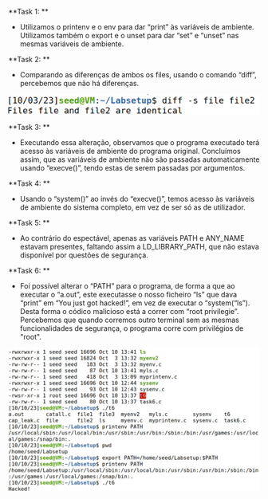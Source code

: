 **Task 1: **
- Utilizamos o printenv e o env para dar “print” às variáveis de ambiente. Utilizamos também o  export e o unset  para dar “set” e “unset” nas mesmas variáveis de ambiente.

**Task 2: **
- Comparando as diferenças de ambos os files, usando o comando “diff”, percebemos que não há diferenças. 

![image 1](docs/images/Imagem1.png)

**Task 3: **
- Executando essa alteração, observamos que o programa executado terá acesso às variáveis de ambiente do programa original. Concluímos assim, que as variáveis de ambiente não são passadas automaticamente usando “execve()”, tendo estas de serem passadas por argumentos.

**Task 4: **
- Usando o “system()” ao invés do “execve()”, temos acesso às variáveis de ambiente do sistema completo, em vez de ser só as de utilizador.

**Task 5: **
- Ao contrário do espectável, apenas as variáveis PATH e ANY_NAME estavam presentes, faltando assim a LD_LIBRARY_PATH, que não estava disponível por questões de segurança.

**Task 6: **
- Foi possível alterar o “PATH” para o programa, de forma a que ao executar o “a.out”, este executasse o nosso ficheiro “ls” que dava “print” em “You just got hacked!”, em vez de executar o “system(“ls”). Desta forma o códico malicioso está a correr com “root privilegie”. Percebemos que quando corremos outro terminal sem as mesmas funcionalidades de segurança, o programa corre com privilégios de "root".

![image 2](docs/images/1af0b6f8-cedf-4f9b-938f-ac3c58a0d097.jpg)
